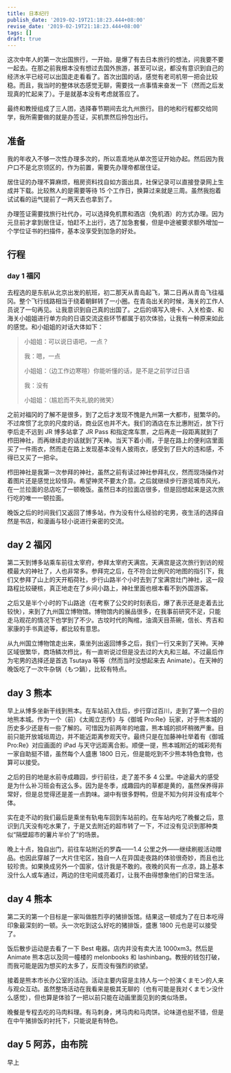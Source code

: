 ```yaml
---
title: 日本纪行
publish_date: '2019-02-19T21:18:23.444+08:00'
revise_date: '2019-02-19T21:18:23.444+08:00'
tags: []
draft: true
---
```


这次中年人的第一次出国旅行，一开始，是爆了有去日本旅行的想法，问我要不要一起去。在那之前我根本没有想过去国外旅游，甚至可以说，都没有意识到自己的经济水平已经可以出国走走看看了。首次出国的话，感觉有老司机带一把会比较稳。而且，我当时的整体状态感觉无聊，需要找一点事情来奋发一下（然而之后发现真的忙起来了）。于是就基本没有考虑就答应了。

最终和教授组成了三人团，选择春节期间去北九州旅行。目的地和行程都交给同学，我所需要做的就是办签证，买机票然后拎包出行。

## 准备

我的年收入不够一次性办理多次的，所以乖乖地从单次签证开始办起。然后因为我户口不是北京领区的，作为前置，需要先办理帝都居住证。

居住证的办理不算麻烦，租房资料找自如方面出具，社保记录可以直接登录网上生成并下载。比较熬人的是需要等待 15 个工作日，换算过来就是三周。虽然我抱着试试看的运气提前了一两天去也拿到了。

办理签证需要找旅行社代办，可以选择免机票和酒店（免机酒）的方式办理。因为元旦前才拿到居住证，怕赶不上出行，选了加急套餐，但是中途被要求额外增加一个学位证书的扫描件，基本没享受到加急的好处。

## 行程

### day 1 福冈

去程选的是东航从北京出发的航班，初二那天从青岛起飞，第二日再从青岛飞往福冈。整个飞行线路相当于绕着朝鲜转了一小圈。在青岛出关的时候，海关的工作人员说了一句再见。让我意识到自己真的出国了。之后的填写入境卡、入关检查、和海关小姐姐进行单方向的日语交流这些环节都属于初次体验，让我有一种原来如此的感觉。和小姐姐的对话大体如下：

> 小姐姐：可以说日语吧，一点？
>
> 我：嗯，一点
>
> 小姐姐：（边工作边寒暄）你能听懂的话，是不是之前学过日语
>
> 我：没有
>
> 小姐姐：（尴尬而不失礼貌的微笑）

之前对福冈的了解不是很多，到了之后才发现不愧是九州第一大都市，挺繁华的。不过席惯了北京的尺度的话，商业区也并不大。我们的酒店在东比惠附近，放下行李后走不远到 JR 博多站拿了 JR Pass 和指定席车票，之后再走一段距离就到了栉田神社，而再继续走的话就到了天神。当天下着小雨，于是在路上的便利店里面买了一件雨衣，然而走在路上发现基本没有人披雨衣，感受到了巨大的违和感，不得已又买了一把伞。

栉田神社是我第一次参拜的神社，虽然之前有读过神社参拜礼仪，然而现场操作对着图片还是感觉比较怪异。希望神灵不要太介意。之后就继续步行游览城市风光，在一兰拉面的总店吃了一顿晚饭。虽然日本的拉面店很多，但是回想起来是这次旅行吃的唯一一顿拉面。

晚饭之后的时间我们又返回了博多站，作为没有什么经验的宅男，夜生活的选择自然是书店，和漫画与轻小说进行亲密的交流。

## day 2 福冈

第二天到博多站乘车前往太宰府，参拜太宰府天满宫。天满宫是这次旅行到访的规模最大的神社了，人也非常多。参拜完之后，在不符合比例尺的地图的指引下，我们又参拜了山上的天开稻荷社，步行山路半个小时去到了宝满宫灶门神社，这一段路程比较硬核，真正地走在了乡间小路上，神社里面也根本看不到外国游客。

之后又是半个小时的下山路途（在考察了公交的时刻表后，爆了表示还是走着去比较快），来到了九州国立博物馆。博物馆内的展品很多，在我事前研究不足，只能走马观花的情况下也学到了不少。古坟时代的陶棺，油滴天目茶碗，信长、秀吉和家康的手书真迹等，都比较有意思。

从九州国立博物馆走出来，乘坐列出返回博多之后，我们一行又来到了天神。天神区域很繁华，商场鳞次栉比，有一直听说过但是没去过的大丸和三越。不过最后作为宅男的选择还是首选 Tsutaya 等等（然而当时没想起来去 Animate）。在天神的晚饭吃了一次牛杂锅（もつ鍋），比较有特点。

## day 3 熊本

早上从博多坐新干线到熊本。在车站前入住后，步行穿过百川，走到了第一个目的地熊本城。作为一个（前）《太阁立志传》与《御城 Pro:Re》玩家，对于熊本城的历史多少还是有一些了解的。可惜因为前两年的地震，熊本城的损坏稍微严重。目前只能开放城垣周边，并不能近距离参观天守。最终只是在加藤神社举着有《御城 Pro:Re》对应画面的 iPad 与天守远距离合影。顺便一提，熊本城附近的城彩苑有一家自助挺不错，虽然每个人盛惠 1800 日元，但是能吃到不少熊本特色食物，也算可以接受。

之后的目的地是水前寺成趣园，步行前往，走了差不多 4 公里。中途最大的感受是为什么补习班会有这么多。因为是冬季，成趣园内的草都是黄的，虽然保养得非常好，但是总觉得还是差一点韵味。湖中有很多野鸭，但是不知为何并没有成年个体。

实在走不动的我们最后是乘坐有轨电车回到车站前的。在车站内吃了晚餐之后，意识到几天没有吃水果了，于是又去附近的超市转了一下，不过没有见识到那种类似“隔壁超市的薯片半价了”的场景。

晚上十点，独自出门，前往车站附近的罗森——1.4 公里之外——继续刷舰活动赠品。也因此穿越了一大片住宅区，独自一人在异国走夜路的体验很奇妙，而且也比较珍贵。如果换成另外一个国家，估计我是不敢的。夜晚的风有一点凉，路上基本没什么人或车通过，两边的住宅间或亮着灯，让我不由得想象他们的日常生活。

## day 4 熊本

第二天的第一个目标是一家叫做胜烈亭的猪排饭馆。结果这一顿成为了在日本吃得印象最深刻的一顿。头一次吃到这么好吃的猪排饭，盛惠 1800 元也是可以接受了。

饭后散步运动是去看了一下 Best 电器。店内并没有卖大法 1000xm3。然后是 Animate 熊本店以及同一幢楼的 melonbooks 和 lashinbang。教授的钱包打破，而我可能是因为想买的太多了，反而没有强烈的欲望。

接着是熊本市长办公室的活动。活动主要内容是主持人与一个扮演くまモン的人来与观众互动。虽然整场活动在我看来是极其无聊的（也有可能是我对くまモン没什么感觉），但也算是体验了一把以前只能在动画里面见到的类似场景。

晚餐是专程去吃的马肉料理。有马刺身，烤马肉和马肉饼。论味道也挺不错，但是在中午猪排饭的衬托下，只能说是有特色。

## day 5 阿苏，由布院

早上

